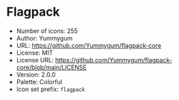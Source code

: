 # Flagpack

- Number of icons: 255
- Author: Yummygum
- URL: https://github.com/Yummygum/flagpack-core
- License: MIT
- License URL: https://github.com/Yummygum/flagpack-core/blob/main/LICENSE
- Version: 2.0.0
- Palette: Colorful
- Icon set prefix: `flagpack`
